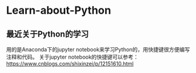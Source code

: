 # Learn-about-Python
## 最近关于Python的学习
用的是Anaconda下的jupyter notebook来学习Python的，用快捷键很方便编写注释和代码。
关于jupyter notebook的快捷键可以参考：https://www.cnblogs.com/shixinzei/p/12151610.html
